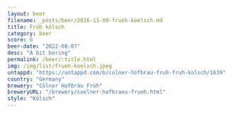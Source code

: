 ```yaml
---
layout: beer
filename: _posts/beer/2016-11-09-frueh-koelsch.md
title: Früh kölsch
category: beer
score: 6
beer-date: "2022-08-07"
desc: "A bit boring"
permalink: /beer/:title.html
img: /img/list/frueh-koelsch.jpeg
untappd: "https://untappd.com/b/colner-hofbrau-fruh-fruh-kolsch/1639"
country: "Germany"
brewery: "Cölner Hofbräu Früh"
breweryURL: "/brewery/coelner-hofbraeu-frueh.html"
style: "Kölsch"
---
```

